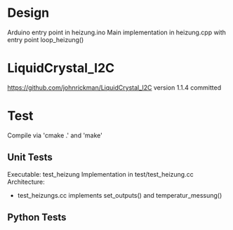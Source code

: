 Design
======

Arduino entry point in heizung.ino
Main implementation in heizung.cpp with entry point loop_heizung()



LiquidCrystal_I2C
=================

https://github.com/johnrickman/LiquidCrystal_I2C 
version 1.1.4 committed 

Test
====

Compile via 'cmake .' and 'make'

Unit Tests
----------

Executable: test_heizung
Implementation in test/test_heizung.cc
Architecture:
- test_heizungs.cc implements set_outputs() and temperatur_messung()


Python Tests
------------



